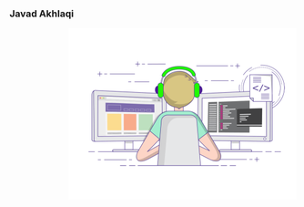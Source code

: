 ### Javad Akhlaqi
<img align="right" alt="Coding" width="400" src="https://raw.githubusercontent.com/devSouvik/devSouvik/master/gif3.gif">
